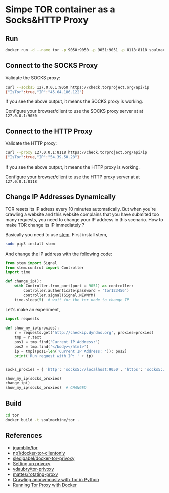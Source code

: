 # Simpe TOR container as a Socks&HTTP Proxy

## Run

```bash
docker run -d --name tor -p 9050:9050 -p 9051:9051 -p 8118:8118 soulmachine/tor
```

## Connect to the SOCKS Proxy

Validate the SOCKS proxy:

```bash
curl --socks5 127.0.0.1:9050 https://check.torproject.org/api/ip
{"IsTor":true,"IP":"45.64.186.122"}
```

If you see the above output, it means the SOCKS proxy is working.

Configure your browser/client to use the SOCKS proxy server at at `127.0.0.1:9050`



## Connect to the HTTP Proxy

Validate the HTTP proxy:

```bash
curl --proxy 127.0.0.1:8118 https://check.torproject.org/api/ip
{"IsTor":true,"IP":"54.39.50.28"}
```

If you see the above output, it means the HTTP proxy is working.

Configure your browser/client to use the HTTP proxy server at at `127.0.0.1:8118`


## Change IP Addresses Dynamically

TOR resets its IP adress every 10 minutes automatically. But when you're crawling a website and this website complains that you have submited too many requests, you need to change your IP address in this scenario. How to make TOR change its IP immediately ?

Basically you need to use [stem](https://stem.torproject.org/). First install stem,

```bash
sudo pip3 install stem
```

And change the IP address with the following code:

```python
from stem import Signal
from stem.control import Controller
import time

def change_ip():
    with Controller.from_port(port = 9051) as controller:
        controller.authenticate(password = 'tor123456')
        controller.signal(Signal.NEWNYM)
    time.sleep(5)  # wait for the tor node to change IP
```

Let's make an experiment,

```python
import requests

def show_my_ip(proxies):
    r = requests.get('http://checkip.dyndns.org', proxies=proxies)
    tmp = r.text
    pos1 = tmp.find('Current IP Address:')
    pos2 = tmp.find('</body></html>')
    ip = tmp[(pos1+len('Current IP Address: ')): pos2]
    print('Run request with IP: ' + ip)


socks_proxies = { 'http': 'socks5://localhost:9050', 'https': 'socks5://localhost:9050' }

show_my_ip(socks_proxies)
change_ip()
show_my_ip(socks_proxies)  # CHANGED
```

## Build

```bash
cd tor
docker build -t soulmachine/tor .
```

## References

- [jgamblin/tor](https://github.com/jgamblin/tor)
- [np1/docker-tor-clientonly](https://github.com/np1/docker-tor-clientonly)
- [sledigabel/docker-tor-privoxy](https://github.com/sledigabel/docker-tor-privoxy)
- [Setting up privoxy](https://help.ubuntu.com/community/Privoxy)
- [vdaubry/tor-privoxy](https://github.com/vdaubry/tor-privoxy)
- [mattes/rotating-proxy](https://github.com/mattes/rotating-proxy)
- [Crawling anonymously with Tor in Python](http://sacharya.com/crawling-anonymously-with-tor-in-python/)
- [Running Tor Proxy with Docker](https://dev.to/nabarun/running-tor-proxy-with-docker-56n9)
